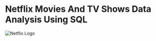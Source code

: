 # Netflix Movies And TV Shows Data Analysis Using SQL

![Netflix Logo](https://github.com/sharumathi-27/Netflix_Project_SQL/blob/main/Netflix_logo.jpg)
